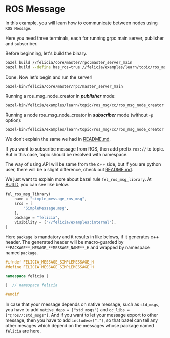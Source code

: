 # ROS Message

In this example, you will learn how to communicate between nodes using `ROS Message`.

Here you need three terminals, each for running grpc main server, publisher and subscriber.

Before beginning, let's build the binary.

```bash
bazel build //felicia/core/master/rpc:master_server_main
bazel build --define has_ros=true //felicia/examples/learn/topic/ros_msg/cc:ros_msg_node_creator
```

Done. Now let's begin and run the server!

```bash
bazel-bin/felicia/core/master/rpc/master_server_main
```

Running a ros_msg_node_creator in ***publisher*** mode:
```bash
bazel-bin/felicia/examples/learn/topic/ros_msg/cc/ros_msg_node_creator -p -t message
```

Running a node ros_msg_node_creator in ***subscriber*** mode (without `-p` option):
```bash
bazel-bin/felicia/examples/learn/topic/ros_msg/cc/ros_msg_node_creator -t message
```

We don't explain the same we had in [README.md](/felicia/examples/learn/topic/protobuf/cc/README.md).

If you want to subscribe message from ROS, then add prefix `ros://` to topic. But in this case, topic should be resolved with namespace.

The way of using API will be same from the c++ side, but if you are python user, there will be a slight difference, check out [README.md](/felicia/examples/learn/topic/ros_msg/python/README.md).

We just want to explain more about bazel rule `fel_ros_msg_library`. At [BUILD](/felicia/examples/learn/topic/ros_msg/BUILD), you can see like below.

```python
fel_ros_msg_library(
    name = "simple_message_ros_msg",
    srcs = [
        "SimpleMessage.msg",
    ],
    package = "felicia",
    visibility = ["//felicia/examples:internal"],
)
```

Here `package` is mandatory and it results in like belows, if it generates c++ header. The generated header will be macro-guarded by `**PACKAGE**_MESAGE_**MESSAGE_NAME**_H` and wrapped by namespace named `package`.

```c++
#ifndef FELICIA_MESSAGE_SIMPLEMESSAGE_H
#define FELICIA_MESSAGE_SIMPLEMESSAGE_H

namespace felicia {

}  // namespace felicia

#endif
```

In case that your message depends on native message, such as `std_msgs`, you have to add `native_deps = ["std_msgs"]` and `cc_libs = ["@ros//:std_msgs"]`. And if you want to let your message export to other message, then you have to add `includes=["."]`, so that bazel can tell any other mesages which depend on the messages whose package named `felicia` are here.
